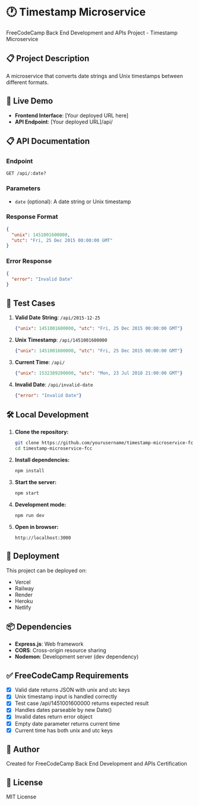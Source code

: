 # 🕐 Timestamp Microservice

FreeCodeCamp Back End Development and APIs Project - Timestamp Microservice

## 📋 Project Description

A microservice that converts date strings and Unix timestamps between different formats.

## 🚀 Live Demo

- **Frontend Interface**: [Your deployed URL here]
- **API Endpoint**: [Your deployed URL]/api/

## 📋 API Documentation

### Endpoint
```
GET /api/:date?
```

### Parameters
- `date` (optional): A date string or Unix timestamp

### Response Format
```json
{
  "unix": 1451001600000,
  "utc": "Fri, 25 Dec 2015 00:00:00 GMT"
}
```

### Error Response
```json
{
  "error": "Invalid Date"
}
```

## 🧪 Test Cases

1. **Valid Date String**: `/api/2015-12-25`
   ```json
   {"unix": 1451001600000, "utc": "Fri, 25 Dec 2015 00:00:00 GMT"}
   ```

2. **Unix Timestamp**: `/api/1451001600000`
   ```json
   {"unix": 1451001600000, "utc": "Fri, 25 Dec 2015 00:00:00 GMT"}
   ```

3. **Current Time**: `/api/`
   ```json
   {"unix": 1532389200000, "utc": "Mon, 23 Jul 2018 21:00:00 GMT"}
   ```

4. **Invalid Date**: `/api/invalid-date`
   ```json
   {"error": "Invalid Date"}
   ```

## 🛠️ Local Development

1. **Clone the repository:**
   ```bash
   git clone https://github.com/yourusername/timestamp-microservice-fcc.git
   cd timestamp-microservice-fcc
   ```

2. **Install dependencies:**
   ```bash
   npm install
   ```

3. **Start the server:**
   ```bash
   npm start
   ```

4. **Development mode:**
   ```bash
   npm run dev
   ```

5. **Open in browser:**
   ```
   http://localhost:3000
   ```

## 🚀 Deployment

This project can be deployed on:
- Vercel
- Railway
- Render
- Heroku
- Netlify

## 📦 Dependencies

- **Express.js**: Web framework
- **CORS**: Cross-origin resource sharing
- **Nodemon**: Development server (dev dependency)

## ✅ FreeCodeCamp Requirements

- [x] Valid date returns JSON with unix and utc keys
- [x] Unix timestamp input is handled correctly
- [x] Test case /api/1451001600000 returns expected result
- [x] Handles dates parseable by new Date()
- [x] Invalid dates return error object
- [x] Empty date parameter returns current time
- [x] Current time has both unix and utc keys

## 📝 Author

Created for FreeCodeCamp Back End Development and APIs Certification

## 📄 License

MIT License
